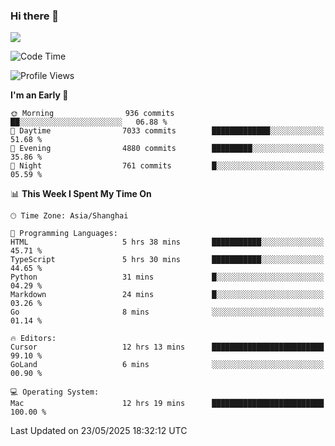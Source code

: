 ### Hi there 👋

<!--
**JJAYCHEN1e/jjaychen1e** is a ✨ _special_ ✨ repository because its `README.md` (this file) appears on your GitHub profile.

Here are some ideas to get you started:

- 🔭 I’m currently working on ...
- 🌱 I’m currently learning ...
- 👯 I’m looking to collaborate on ...
- 🤔 I’m looking for help with ...
- 💬 Ask me about ...
- 📫 How to reach me: ...
- 😄 Pronouns: ...
- ⚡ Fun fact: ...
-->

[![](https://github-readme-stats.vercel.app/api?username=jjaychen1e&show_icons=true)](https://github.com/jjaychen1e/github-readme-stats?count_private=true)

<!--START_SECTION:waka-->
![Code Time](http://img.shields.io/badge/Code%20Time-2%2C009%20hrs%203%20mins-blue)

![Profile Views](http://img.shields.io/badge/Profile%20Views-4-blue)

**I'm an Early 🐤** 

```text
🌞 Morning                936 commits         ██░░░░░░░░░░░░░░░░░░░░░░░   06.88 % 
🌆 Daytime                7033 commits        █████████████░░░░░░░░░░░░   51.68 % 
🌃 Evening                4880 commits        █████████░░░░░░░░░░░░░░░░   35.86 % 
🌙 Night                  761 commits         █░░░░░░░░░░░░░░░░░░░░░░░░   05.59 % 
```


📊 **This Week I Spent My Time On** 

```text
🕑︎ Time Zone: Asia/Shanghai

💬 Programming Languages: 
HTML                     5 hrs 38 mins       ███████████░░░░░░░░░░░░░░   45.71 % 
TypeScript               5 hrs 30 mins       ███████████░░░░░░░░░░░░░░   44.65 % 
Python                   31 mins             █░░░░░░░░░░░░░░░░░░░░░░░░   04.29 % 
Markdown                 24 mins             █░░░░░░░░░░░░░░░░░░░░░░░░   03.26 % 
Go                       8 mins              ░░░░░░░░░░░░░░░░░░░░░░░░░   01.14 % 

🔥 Editors: 
Cursor                   12 hrs 13 mins      █████████████████████████   99.10 % 
GoLand                   6 mins              ░░░░░░░░░░░░░░░░░░░░░░░░░   00.90 % 

💻 Operating System: 
Mac                      12 hrs 19 mins      █████████████████████████   100.00 % 
```


 Last Updated on 23/05/2025 18:32:12 UTC
<!--END_SECTION:waka-->
